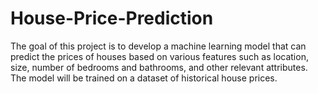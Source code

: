 # House-Price-Prediction
The goal of this project is to develop a machine learning model that can predict the prices of houses based on various features such as location, size, number of bedrooms and bathrooms, and other relevant attributes. The model will be trained on a dataset of historical house prices.
